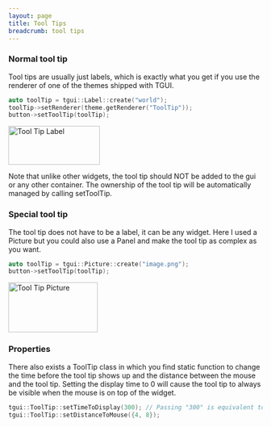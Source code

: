 ```yaml
---
layout: page
title: Tool Tips
breadcrumb: tool tips
---
```


### Normal tool tip

Tool tips are usually just labels, which is exactly what you get if you use the renderer of one of the themes shipped with TGUI.
```c++
auto toolTip = tgui::Label::create("world");
toolTip->setRenderer(theme.getRenderer("ToolTip"));
button->setToolTip(toolTip);
```

<img src="/resources/Tutorials/ToolTipLabel.jpg" alt="Tool Tip Label" width="181" height="77" />

Note that unlike other widgets, the tool tip should NOT be added to the gui or any other container. The ownership of the tool tip will be automatically managed by calling setToolTip.


### Special tool tip

The tool tip does not have to be a label, it can be any widget. Here I used a Picture but you could also use a Panel and make the tool tip as complex as you want.
```c++
auto toolTip = tgui::Picture::create("image.png");
button->setToolTip(toolTip);
```

<img src="/resources/Tutorials/ToolTipPicture.jpg" alt="Tool Tip Picture" width="177" height="99" />


### Properties

There also exists a ToolTip class in which you find static function to change the time before the tool tip shows up and the distance between the mouse and the tool tip. Setting the display time to 0 will cause the tool tip to always be visible when the mouse is on top of the widget.
```c++
tgui::ToolTip::setTimeToDisplay(300); // Passing "300" is equivalent to passing "std::chrono::milliseconds(300)"
tgui::ToolTip::setDistanceToMouse({4, 8});
```
